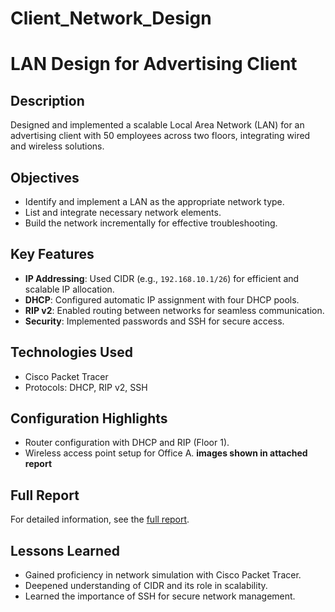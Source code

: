# Client_Network_Design
# LAN Design for Advertising Client

## Description
Designed and implemented a scalable Local Area Network (LAN) for an advertising client with 50 employees across two floors, integrating wired and wireless solutions.

## Objectives
- Identify and implement a LAN as the appropriate network type.
- List and integrate necessary network elements.
- Build the network incrementally for effective troubleshooting.

## Key Features
- **IP Addressing**: Used CIDR (e.g., `192.168.10.1/26`) for efficient and scalable IP allocation.
- **DHCP**: Configured automatic IP assignment with four DHCP pools.
- **RIP v2**: Enabled routing between networks for seamless communication.
- **Security**: Implemented passwords and SSH for secure access.

## Technologies Used
- Cisco Packet Tracer
- Protocols: DHCP, RIP v2, SSH

## Configuration Highlights
- Router configuration with DHCP and RIP (Floor 1).
- Wireless access point setup for Office A.
**images shown in attached report**

## Full Report
For detailed information, see the [full report](Report_for_Advertising_Client.pdf).

## Lessons Learned
- Gained proficiency in network simulation with Cisco Packet Tracer.
- Deepened understanding of CIDR and its role in scalability.
- Learned the importance of SSH for secure network management.
